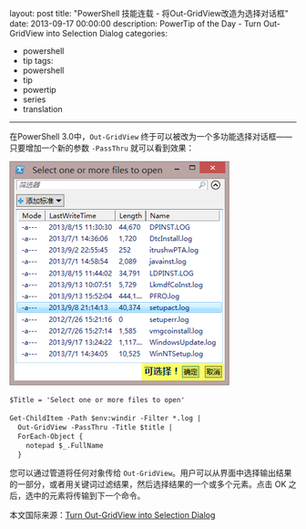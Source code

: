 ﻿layout: post
title: "PowerShell 技能连载 - 将Out-GridView改造为选择对话框"
date: 2013-09-17 00:00:00
description: PowerTip of the Day - Turn Out-GridView into Selection Dialog
categories:
- powershell
- tip
tags:
- powershell
- tip
- powertip
- series
- translation
---
在PowerShell 3.0中，`Out-GridView` 终于可以被改为一个多功能选择对话框——只要增加一个新的参数 `-PassThru` 就可以看到效果：

![属性窗口](/img/2013-09-17-turn-out-gridview-into-selection-dialog-001.png)

	$Title = 'Select one or more files to open'
	
	Get-ChildItem -Path $env:windir -Filter *.log |
	  Out-GridView -PassThru -Title $title |
	  ForEach-Object {
	    notepad $_.FullName
	  } 

您可以通过管道将任何对象传给 `Out-GridView`。用户可以从界面中选择输出结果的一部分，或者用关键词过滤结果，然后选择结果的一个或多个元素。点击 OK 之后，选中的元素将传输到下一个命令。
<!--more-->

本文国际来源：[Turn Out-GridView into Selection Dialog](http://powershell.com/cs/blogs/tips/archive/2013/09/17/turn-out-gridview-into-selection-dialog.aspx)

